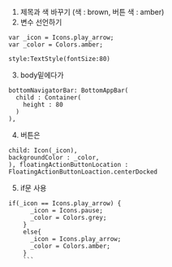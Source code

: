 1. 제목과 색 바꾸기 (색 : brown, 버튼 색 : amber)
2. 변수 선언하기
```
var _icon = Icons.play_arrow;
var _color = Colors.amber;

style:TextStyle(fontSize:80)
```

3. body밑에다가 
``` 
bottomNavigatorBar: BottomAppBar(
  child : Container(
    height : 80
  )
),
```

4. 버튼은
```
child: Icon(_icon),
backgroundColor : _color,
), floatingActionButtonLocation : FloatingActionButtonLoaction.centerDocked

```

5. if문 사용
```
if(_icon == Icons.play_arrow) {
      _icon = Icons.pause;
      _color = Colors.grey;
    }
    else{
      _icon = Icons.play_arrow;
      _color = Colors.amber;
    }
    ```

